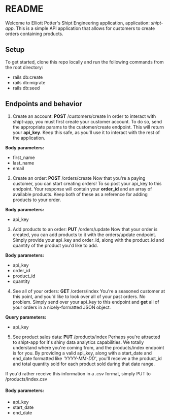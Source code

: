 # README

Welcome to Elliott Potter's Shipt Engineering application, application: *shipt-app*. This is a simple API application that allows for customers to create orders containing products.

## Setup
To get started, clone this repo locally and run the following commands from the root directory:
* rails db:create
* rails db:migrate
* rails db:seed

## Endpoints and behavior
1. Create an account: **POST** /customers/create
In order to interact with shipt-app, you must first create your customer account. To do so, send the appropriate params to the customer/create endpoint. This will return your **api_key**. Keep this safe, as you'll use it to interact with the rest of the application.

**Body parameters:**
* first_name
* last_name
* email


2. Create an order: **POST** /orders/create
Now that you're a paying customer, you can start creating orders! To so post your api_key to this endpoint. Your response will contain your **order_id** and an array of available products. Keep both of these as a reference for adding products to your order.

**Body parameters:**
* api_key


3. Add products to an order: **PUT** /orders/update
Now that your order is created, you can add products to it with the orders/update endpoint. Simply provide your api_key and order_id, along with the product_id and quantity of the product you'd like to add.

**Body parameters:**
* api_key
* order_id
* product_id
* quantity


4. See all of your orders: **GET** /orders/index
You're a seasoned customer at this point, and you'd like to look over all of your past orders. No problem. Simply send over your api_key to this endpoint and **get** all of your orders in a nicely-formatted JSON object.

**Query parameters:**
* api_key


5. See product sales data: **PUT** /products/index
Perhaps you're attracted to shipt-app for it's shiny data analytics capabilities. We totally understand where you're coming from, and the products/index endpoint is for you. By providing a valid api_key, along with a start_date and end_date formatted like *'YYYY-MM-DD'*, you'll receive a the product_id and total quantity sold for each product sold during that date range.

If you'd rather receive this information in a .csv format, simply PUT to /products/index.csv

#### Body parameters:
* api_key
* start_date
* end_date
